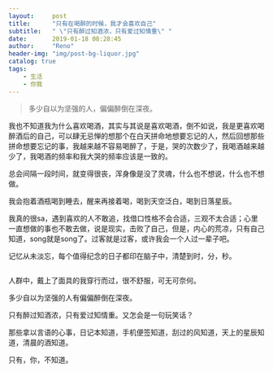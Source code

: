 ```yaml
---
layout:     post
title:      "只有在喝醉的时候，我才会喜欢自己"
subtitle:   " \"只有醉过知酒浓，只有爱过知情重\" "
date:       2019-01-18 08:28:45
author:     "Reno"
header-img: "img/post-bg-liquor.jpg"
catalog: true
tags:
    - 生活
    - 你我
---
```


> 多少自以为坚强的人，偏偏醉倒在深夜。

我也不知道我为什么喜欢喝酒，其实与其说是喜欢喝酒，倒不如说，我是更喜欢喝醉酒后的自己，可以肆无忌惮的想那个在白天拼命地想要忘记的人，然后回想那些拼命想要忘记的事，我越来越不容易喝醉了，于是，哭的次数少了，我喝酒越来越少了，我喝酒的频率和我大哭的频率应该是一致的。

总会间隔一段时间，就变得很丧，浑身像是没了灵魂，什么也不想说，什么也不想做。

我会抱着酒瓶喝到睡去，醒来再接着喝，喝到天空泛白，喝到日落星辰。

我真的很sa，遇到喜欢的人不敢追，找借口性格不会合适，三观不太合适；心里一直想做的事也不敢去做，说是现实，击败了自己，但是，内心的荒凉，只有自己知道，song就是song了。过客就是过客，或许我会一个人过一辈子吧。

记忆从未淡忘，每个值得纪念的日子都印在脑子中，清楚到时，分，秒。

![]()

人群中，戴上了面具的我穿行而过，很不舒服，可无可奈何。

多少自以为坚强的人有偏偏醉倒在深夜。

只有醉过知酒浓，只有爱过知情重。又怎会是一句玩笑话？

那些拿以言语的心事，日记本知道，手机便签知道，刮过的风知道，天上的星辰知道，清晨的酒知道。

只有，你，不知道。

